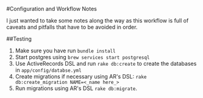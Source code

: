 #Configuration and Workflow Notes

I just wanted to take some notes along the way as this workflow is full of caveats and pitfalls that have to be avoided in order.

##Testing
1. Make sure you have run `bundle install`
1. Start postgres using `brew services start postgresql`
1. Use ActiveRecords DSL and run `rake db:create` to create the databases in `app/config/databse.yml`
1. Create migrations if necessary using AR's DSL: `rake db:create_migration NAME=<_name here_>`
1. Run migrations using AR's DSL `rake db:migrate`.